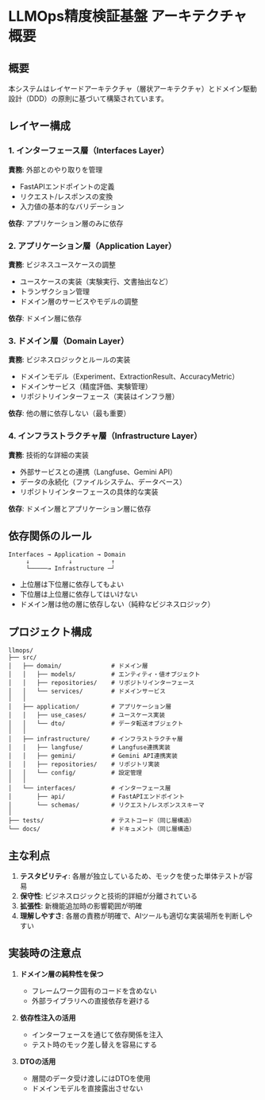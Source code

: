 # LLMOps精度検証基盤 アーキテクチャ概要

## 概要
本システムはレイヤードアーキテクチャ（層状アーキテクチャ）とドメイン駆動設計（DDD）の原則に基づいて構築されています。

## レイヤー構成

### 1. インターフェース層（Interfaces Layer）
**責務**: 外部とのやり取りを管理
- FastAPIエンドポイントの定義
- リクエスト/レスポンスの変換
- 入力値の基本的なバリデーション

**依存**: アプリケーション層のみに依存

### 2. アプリケーション層（Application Layer）
**責務**: ビジネスユースケースの調整
- ユースケースの実装（実験実行、文書抽出など）
- トランザクション管理
- ドメイン層のサービスやモデルの調整

**依存**: ドメイン層に依存

### 3. ドメイン層（Domain Layer）
**責務**: ビジネスロジックとルールの実装
- ドメインモデル（Experiment、ExtractionResult、AccuracyMetric）
- ドメインサービス（精度評価、実験管理）
- リポジトリインターフェース（実装はインフラ層）

**依存**: 他の層に依存しない（最も重要）

### 4. インフラストラクチャ層（Infrastructure Layer）
**責務**: 技術的な詳細の実装
- 外部サービスとの連携（Langfuse、Gemini API）
- データの永続化（ファイルシステム、データベース）
- リポジトリインターフェースの具体的な実装

**依存**: ドメイン層とアプリケーション層に依存

## 依存関係のルール

```
Interfaces → Application → Domain
     ↓           ↓           ↑
     └─────→ Infrastructure ─┘
```

- 上位層は下位層に依存してもよい
- 下位層は上位層に依存してはいけない
- ドメイン層は他の層に依存しない（純粋なビジネスロジック）

## プロジェクト構成

```
llmops/
├── src/
│   ├── domain/              # ドメイン層
│   │   ├── models/          # エンティティ・値オブジェクト
│   │   ├── repositories/    # リポジトリインターフェース
│   │   └── services/        # ドメインサービス
│   │
│   ├── application/         # アプリケーション層
│   │   ├── use_cases/       # ユースケース実装
│   │   └── dto/             # データ転送オブジェクト
│   │
│   ├── infrastructure/      # インフラストラクチャ層
│   │   ├── langfuse/        # Langfuse連携実装
│   │   ├── gemini/          # Gemini API連携実装
│   │   ├── repositories/    # リポジトリ実装
│   │   └── config/          # 設定管理
│   │
│   └── interfaces/          # インターフェース層
│       ├── api/             # FastAPIエンドポイント
│       └── schemas/         # リクエスト/レスポンススキーマ
│
├── tests/                   # テストコード（同じ層構造）
└── docs/                    # ドキュメント（同じ層構造）
```

## 主な利点

1. **テスタビリティ**: 各層が独立しているため、モックを使った単体テストが容易
2. **保守性**: ビジネスロジックと技術的詳細が分離されている
3. **拡張性**: 新機能追加時の影響範囲が明確
4. **理解しやすさ**: 各層の責務が明確で、AIツールも適切な実装場所を判断しやすい

## 実装時の注意点

1. **ドメイン層の純粋性を保つ**
   - フレームワーク固有のコードを含めない
   - 外部ライブラリへの直接依存を避ける

2. **依存性注入の活用**
   - インターフェースを通じて依存関係を注入
   - テスト時のモック差し替えを容易にする

3. **DTOの活用**
   - 層間のデータ受け渡しにはDTOを使用
   - ドメインモデルを直接露出させない